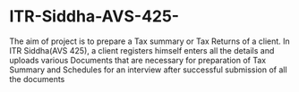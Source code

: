 # ITR-Siddha-AVS-425-

The aim of project is to prepare a Tax summary or Tax Returns of a client.
In ITR Siddha(AVS 425), a client registers himself enters all the details and
uploads various Documents that are necessary for preparation of Tax
Summary and Schedules for an interview after successful submission of all
the documents
